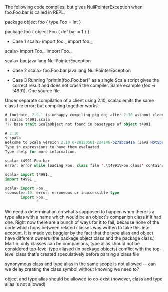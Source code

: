 The following code compiles, but gives NullPointerException when foo.Foo.bar is called in REPL.

package object foo {
  type Foo = Int
}

package foo {
  object Foo {
    def bar = 1
  }
}

- Case 1
scala> import foo._
import foo._

scala> import Foo._
import Foo._

scala> bar
java.lang.NullPointerException

- Case 2
scala> foo.Foo.bar
java.lang.NullPointerException

- Case 3
Running "println(foo.Foo.bar)" as a single Scala script gives the correct result and does not crash the compiler.
Same example {foo => t4991}.  One source file.

Under separate compilation of a client using 2.10, scalac emits the same class file error; but compiling together works.

```scala
# footnote, 2.9.1 is unhappy compiling pkg obj after 2.10 without cleaning
$ scalac t4991.scala
??? base trait ScalaObject not found in basetypes of object t4991

# 2.10
$ spala
Welcome to Scala version 2.10.0-20120501-234146-b27abca41a (Java HotSpot(TM) 64-Bit Server VM, Java 1.6.0_22).
Type in expressions to have them evaluated.
Type :help for more information.

scala> t4991.Foo.bar
error: error while loading Foo, class file '.\t4991\Foo.class' contains wrong class Int

scala> import t4991._
import t4991._

scala> import Foo._
<console>:10: error: erroneous or inaccessible type
       import Foo._
              ^
```

We need a determination on what's supposed to happen when there is a type alias with a name which would be an object's companion class if it had one.  Right now there are a bunch of ways for it to fail, because none of the code which hops between related classes was written to take this into account.  It is made yet buggier by the fact that the type alias and object have different owners (the package object class and the package class.)
Martin: only classes can be companions, type alias should not be considered
top-level type aliased (in package objects) conflict with the top-level class that's created speculatively before parsing a class file

synonymous class and type alias in the same scope is not allowed -- can we delay creating the class symbol without knowing we need to? 

object and type alias should be allowed to co-exist (however, class and type alias is not allowed)
